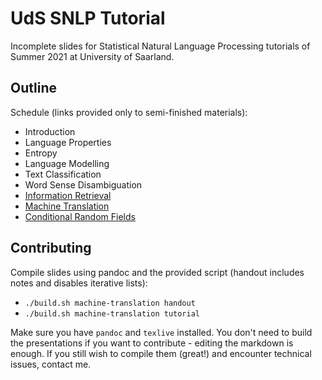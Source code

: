 # UdS SNLP Tutorial

Incomplete slides for Statistical Natural Language Processing tutorials of Summer 2021 at University of Saarland.

## Outline

Schedule (links provided only to semi-finished materials):
- Introduction
- Language Properties
- Entropy
- Language Modelling
- Text Classification
- Word Sense Disambiguation
- [Information Retrieval](information-retrieval/handout.pdf)
- [Machine Translation](machine-translation/handout.pdf)
- [Conditional Random Fields](conditoinal-random-fields/handout.pdf)

## Contributing

Compile slides using pandoc and the provided script (handout includes notes and disables iterative lists):
- `./build.sh machine-translation handout`
- `./build.sh machine-translation tutorial`

Make sure you have `pandoc` and `texlive` installed. You don't need to build the presentations if you want to contribute - editing the markdown is enough. If you still wish to compile them (great!) and encounter technical issues, contact me.